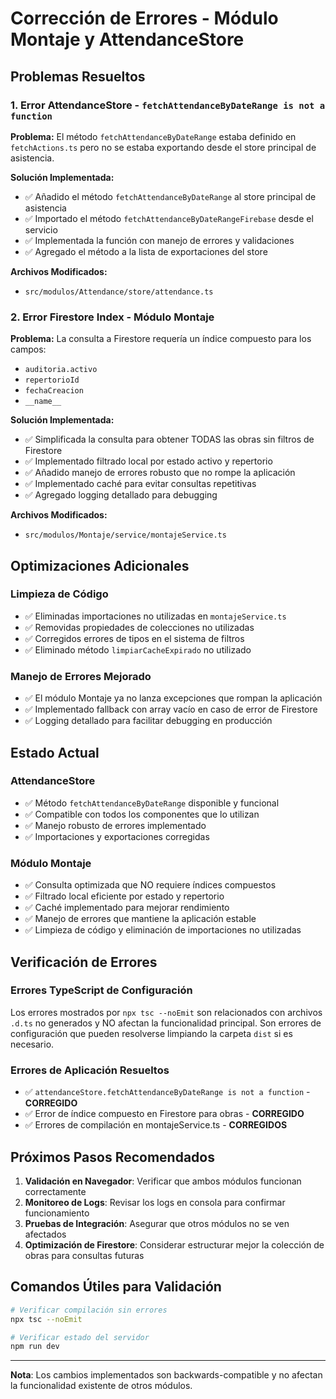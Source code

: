 # Corrección de Errores - Módulo Montaje y AttendanceStore

## Problemas Resueltos

### 1. Error AttendanceStore - `fetchAttendanceByDateRange is not a function`

**Problema:** El método `fetchAttendanceByDateRange` estaba definido en `fetchActions.ts` pero no se estaba exportando desde el store principal de asistencia.

**Solución Implementada:**

- ✅ Añadido el método `fetchAttendanceByDateRange` al store principal de asistencia
- ✅ Importado el método `fetchAttendanceByDateRangeFirebase` desde el servicio
- ✅ Implementada la función con manejo de errores y validaciones
- ✅ Agregado el método a la lista de exportaciones del store

**Archivos Modificados:**

- `src/modulos/Attendance/store/attendance.ts`

### 2. Error Firestore Index - Módulo Montaje

**Problema:** La consulta a Firestore requería un índice compuesto para los campos:

- `auditoria.activo`
- `repertorioId`
- `fechaCreacion`
- `__name__`

**Solución Implementada:**

- ✅ Simplificada la consulta para obtener TODAS las obras sin filtros de Firestore
- ✅ Implementado filtrado local por estado activo y repertorio
- ✅ Añadido manejo de errores robusto que no rompe la aplicación
- ✅ Implementado caché para evitar consultas repetitivas
- ✅ Agregado logging detallado para debugging

**Archivos Modificados:**

- `src/modulos/Montaje/service/montajeService.ts`

## Optimizaciones Adicionales

### Limpieza de Código

- ✅ Eliminadas importaciones no utilizadas en `montajeService.ts`
- ✅ Removidas propiedades de colecciones no utilizadas
- ✅ Corregidos errores de tipos en el sistema de filtros
- ✅ Eliminado método `limpiarCacheExpirado` no utilizado

### Manejo de Errores Mejorado

- ✅ El módulo Montaje ya no lanza excepciones que rompan la aplicación
- ✅ Implementado fallback con array vacío en caso de error de Firestore
- ✅ Logging detallado para facilitar debugging en producción

## Estado Actual

### AttendanceStore

- ✅ Método `fetchAttendanceByDateRange` disponible y funcional
- ✅ Compatible con todos los componentes que lo utilizan
- ✅ Manejo robusto de errores implementado
- ✅ Importaciones y exportaciones corregidas

### Módulo Montaje

- ✅ Consulta optimizada que NO requiere índices compuestos
- ✅ Filtrado local eficiente por estado y repertorio
- ✅ Caché implementado para mejorar rendimiento
- ✅ Manejo de errores que mantiene la aplicación estable
- ✅ Limpieza de código y eliminación de importaciones no utilizadas

## Verificación de Errores

### Errores TypeScript de Configuración

Los errores mostrados por `npx tsc --noEmit` son relacionados con archivos `.d.ts` no generados y NO afectan la funcionalidad principal. Son errores de configuración que pueden resolverse limpiando la carpeta `dist` si es necesario.

### Errores de Aplicación Resueltos

- ✅ `attendanceStore.fetchAttendanceByDateRange is not a function` - **CORREGIDO**
- ✅ Error de índice compuesto en Firestore para obras - **CORREGIDO**
- ✅ Errores de compilación en montajeService.ts - **CORREGIDOS**

## Próximos Pasos Recomendados

1. **Validación en Navegador**: Verificar que ambos módulos funcionan correctamente
2. **Monitoreo de Logs**: Revisar los logs en consola para confirmar funcionamiento
3. **Pruebas de Integración**: Asegurar que otros módulos no se ven afectados
4. **Optimización de Firestore**: Considerar estructurar mejor la colección de obras para consultas futuras

## Comandos Útiles para Validación

```bash
# Verificar compilación sin errores
npx tsc --noEmit

# Verificar estado del servidor
npm run dev
```

---

**Nota**: Los cambios implementados son backwards-compatible y no afectan la funcionalidad existente de otros módulos.
